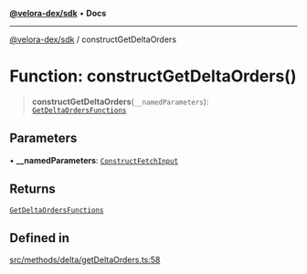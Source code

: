 [**@velora-dex/sdk**](../README.md) • **Docs**

***

[@velora-dex/sdk](../globals.md) / constructGetDeltaOrders

# Function: constructGetDeltaOrders()

> **constructGetDeltaOrders**(`__namedParameters`): [`GetDeltaOrdersFunctions`](../type-aliases/GetDeltaOrdersFunctions.md)

## Parameters

• **\_\_namedParameters**: [`ConstructFetchInput`](../interfaces/ConstructFetchInput.md)

## Returns

[`GetDeltaOrdersFunctions`](../type-aliases/GetDeltaOrdersFunctions.md)

## Defined in

[src/methods/delta/getDeltaOrders.ts:58](https://github.com/paraswap/paraswap-sdk/blob/master/src/methods/delta/getDeltaOrders.ts#L58)
